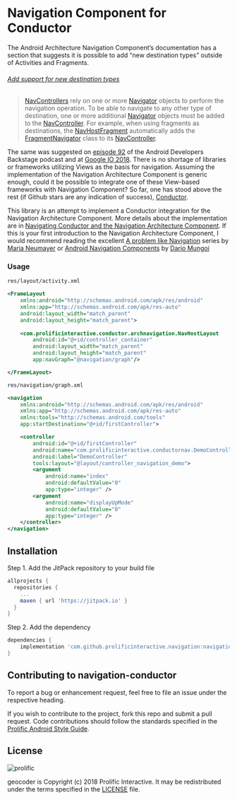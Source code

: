 # Navigation Component for Conductor

The Android Architecture Navigation Component’s documentation has a section that suggests it is possible to add “new destination types” outside of Activities and Fragments. 

###### [Add support for new destination types](https://developer.android.com/topic/libraries/architecture/navigation/navigation-add-new) 

> [NavControllers](https://developer.android.com/reference/androidx/navigation/NavController.html) rely on one or more [Navigator](https://developer.android.com/reference/androidx/navigation/Navigator.html) objects to perform the navigation operation. To be able to navigate to any other type of destination, one or more additional [Navigator](https://developer.android.com/reference/androidx/navigation/Navigator.html) objects must be added to the [NavController](https://developer.android.com/reference/androidx/navigation/NavController.html). For example, when using fragments as destinations, the [NavHostFragment](https://developer.android.com/reference/androidx/navigation/fragment/NavHostFragment.html) automatically adds the [FragmentNavigator](https://developer.android.com/reference/androidx/navigation/fragment/FragmentNavigator.html) class to its [NavController](https://developer.android.com/reference/androidx/navigation/NavController.html). 

The same was suggested on [episode 92](http://androidbackstage.blogspot.com/2018/05/episode-92-navigation-controller.html) of the Android Developers Backstage podcast and at [Google IO 2018](https://www.youtube.com/watch?v=8GCXtCjtg40). There is no shortage of libraries or frameworks utilizing Views as the basis for navigation. Assuming the implementation of the Navigation Architecture Component is generic enough, could it be possible to integrate one of these View-based frameworks with Navigation Component? So far, one has stood above the rest (if Github stars are any indication of success), [Conductor](https://github.com/bluelinelabs/Conductor).

This library is an attempt to implement a Conductor integration for the Navigation Architecture Component. More details about the implementation are in [Navigating Conductor and the Navigation Architecture Component](https://medium.com/prolific-interactive/navigating-conductor-and-the-navigation-architecture-component-4145b5ad9bcf). If this is your first introduction to the Navigation Architecture Component, I would recommend reading the excellent [A problem like Navigation](https://medium.com/a-problem-like-maria/a-problem-like-navigation-e9821625a70e) series by [Maria Neumayer](https://medium.com/@marianeum) or [Android Navigation Components](https://medium.com/google-developer-experts/android-navigation-components-part-1-236b2a479d44) by [Dario Mungoi](https://medium.com/@mungoidario?source=post_header_lockup)


### Usage


```xml
res/layout/activity.xml

<FrameLayout 
    xmlns:android="http://schemas.android.com/apk/res/android"
    xmlns:app="http://schemas.android.com/apk/res-auto"
    android:layout_width="match_parent"
    android:layout_height="match_parent">
  
    <com.prolificinteractive.conductor.archnavigation.NavHostLayout
        android:id="@+id/controller_container"
        android:layout_width="match_parent"
        android:layout_height="match_parent"
        app:navGraph="@navigation/graph"/>

</FrameLayout>
```

```xml
res/navigation/graph.xml

<navigation 
    xmlns:android="http://schemas.android.com/apk/res/android"
    xmlns:app="http://schemas.android.com/apk/res-auto"
    xmlns:tools="http://schemas.android.com/tools"
    app:startDestination="@+id/firstController">

    <controller
        android:id="@+id/firstController"
        android:name="com.prolificinteractive.conductornav.DemoController"
        android:label="DemoController"
        tools:layout="@layout/controller_navigation_demo">
        <argument
            android:name="index"
            android:defaultValue="0"
            app:type="integer" />
        <argument
            android:name="displayUpMode"
            android:defaultValue="0"
            app:type="integer" />
    </controller>
</navigation>
```
## Installation

Step 1. Add the JitPack repository to your build file

```groovy
allprojects {
  repositories {
    ...
    maven { url 'https://jitpack.io' }
  }
}
```

Step 2. Add the dependency

```groovy
dependencies {
    implementation 'com.github.prolificinteractive.navigation:navigation-conductor:0.1.0'
}
```

## Contributing to navigation-conductor

To report a bug or enhancement request, feel free to file an issue under the respective heading.

If you wish to contribute to the project, fork this repo and submit a pull request. Code contributions should follow the standards specified in the [Prolific Android Style Guide](https://github.com/prolificinteractive/android-code-styles).

## License

![prolific](https://s3.amazonaws.com/prolificsitestaging/logos/Prolific_Logo_Full_Color.png)

geocoder is Copyright (c) 2018 Prolific Interactive. It may be redistributed under the terms specified in the [LICENSE] file.

[LICENSE]: ./LICENSE
